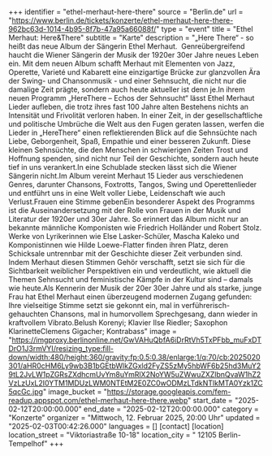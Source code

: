 +++
identifier = "ethel-merhaut-here-there"
source = "Berlin.de"
url = "https://www.berlin.de/tickets/konzerte/ethel-merhaut-here-there-962bc63d-1014-4b95-8f7b-47a95a66088f/"
type = "event"
title = "Ethel Merhaut: Here&There"
subtitle = "Karte"
description = "„Here  There“ - so heißt das neue Album der Sängerin Ethel Merhaut.  Genreübergreifend haucht die Wiener Sängerin der Musik der 1920er  30er Jahre neues Leben ein. Mit dem neuen Album schafft Merhaut mit Elementen von Jazz, Operette, Varieté und Kabarett eine einzigartige Brücke zur glanzvollen Ära der Swing- und Chansonmusik - und einer Sehnsucht, die nicht nur die damalige Zeit prägte, sondern auch heute aktueller ist denn je.In ihrem neuen Programm „HereThere – Echos der Sehnsucht“ lässt Ethel Merhaut Lieder aufleben, die trotz ihres fast 100 Jahre alten Bestehens nichts an Intensität und Frivolität verloren haben. In einer Zeit, in der gesellschaftliche und politische Umbrüche die Welt aus den Fugen geraten lassen, werfen die Lieder in „HereThere“ einen reflektierenden Blick auf die Sehnsüchte nach Liebe, Geborgenheit, Spaß, Empathie und einer besseren Zukunft. Diese kleinen Sehnsüchte, die den Menschen in schwierigen Zeiten Trost und Hoffnung spenden, sind nicht nur Teil der Geschichte, sondern auch heute tief in uns verankert.In eine Schublade stecken lässt sich die Wiener Sängerin nicht.Im Album vereint Merhaut 15 Lieder aus verschiedenen Genres, darunter Chansons, Foxtrotts, Tangos, Swing und Operettenlieder und entführt uns in eine Welt voller Liebe, Leidenschaft wie auch Verlust.Frauen eine Stimme gebenEin besonderer Aspekt des Programms ist die Auseinandersetzung mit der Rolle von Frauen in der Musik und Literatur der 1920er und 30er Jahre. So erinnert das Album nicht nur an bekannte männliche Komponisten wie Friedrich Holländer und Robert Stolz. Werke von Lyrikerinnen wie Else Lasker-Schüler, Mascha Kaleko und Komponistinnen wie Hilde Loewe-Flatter finden ihren Platz, deren Schicksale untrennbar mit der Geschichte dieser Zeit verbunden sind. Indem Merhaut diesen Stimmen Gehör verschafft, setzt sie sich für die Sichtbarkeit weiblicher Perspektiven ein und verdeutlicht, wie aktuell die Themen Sehnsucht und feministische Kämpfe in der Kultur sind – damals wie heute.Als Kennerin der Musik der 20er 30er Jahre und als starke, junge Frau hat Ethel Merhaut einen überzeugend modernen Zugang gefunden: Ihre vielseitige Stimme setzt sie gekonnt ein, mal in verführerisch-gehauchten Chansons, mal in humorvollem Sprechgesang, dann wieder in kraftvollem Vibrato.Belush Korenyi; Klavier Ilse Riedler; Saxophon  KlarinetteClemens Gigacher; Kontrabass"
image = "https://imgproxy.berlinonline.net/GwVAHuQbfA6iDrRtVh5TxPFbb_muFxDTDrO1J3rmVYI/resizing_type:fill-down/width:480/height:360/gravity:fp:0.5:0.38/enlarge:1/q:70/cb:2025020301/aHR0cHM6Ly9wb3B1bGEtbWlkZGxld2FyZS5zMy5hbWF6b25hd3MuY29tL2JvLW1pZGRsZXdhcmUvYm8uYmRlX2NoYW5uZWwuZXZlbnQvaW1hZ2VzLzUxL2I0YTM1MDUzLWM0NTEtM2E0ZC0wODMzLTdkNTlkMTA0Yzk1ZC5qcGc.jpg"
image_bucket = "https://storage.googleapis.com/fem-readup.appspot.com/ethel-merhaut-here-there.webp"
start_date = "2025-02-12T20:00:00.000"
end_date = "2025-02-12T20:00:00.000"
category = "Konzerte"
organizer = "Mittwoch, 12. Februar 2025, 20:00 Uhr"
updated = "2025-02-03T00:42:26.000"
languages = []
[contact]
[location]
location_street = "Viktoriastraße 10-18"
location_city = " 12105 Berlin-Tempelhof"
+++